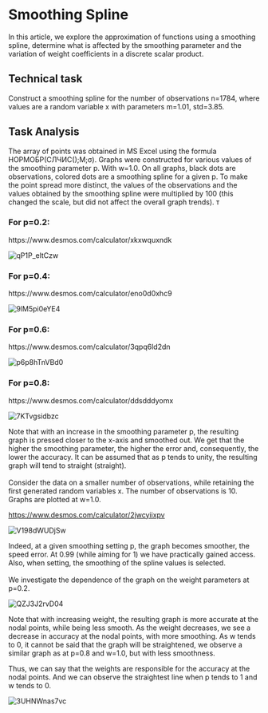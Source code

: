 # Smoothing Spline
In this article, we explore the approximation of functions using a smoothing spline, determine what is affected by the smoothing parameter and the variation of weight coefficients in a discrete scalar product.

<h2>Technical task</h2>
Construct a smoothing spline for the number of observations n=1784, where values are a random variable x with parameters m=1.01, std=3.85.
<h2>Task Analysis</h2>

The array of points was obtained in MS Excel using the formula НОРМОБР(СЛЧИС();M;σ).
Graphs were constructed for various values of the smoothing parameter p. With w=1.0.
On all graphs, black dots are observations, colored dots are a smoothing spline for a given p. To make the point spread more distinct, the values of the observations and the values obtained by the smoothing spline were multiplied by 100 (this changed the scale, but did not affect the overall
graph trends).
т
<h3>For p=0.2:</h3>
https://www.desmos.com/calculator/xkxwquxndk

![qP1P_eltCzw](https://github.com/hight-tech-fox/Smoothing_Spline/assets/106419860/278b4bbb-1b30-4454-b8e7-22028737590e)

<h3>For p=0.4:</h3>
https://www.desmos.com/calculator/eno0d0xhc9

![9lM5pi0eYE4](https://github.com/hight-tech-fox/Smoothing_Spline/assets/106419860/139f1c86-2c2c-476b-8dff-e335de1a4ce5)

<h3>For p=0.6:</h3>
https://www.desmos.com/calculator/3qpq6ld2dn

![p6p8hTnVBd0](https://github.com/hight-tech-fox/Smoothing_Spline/assets/106419860/a90306cb-f86e-41ec-af55-d8f15c47cc43)

<h3>For p=0.8:</h3>
https://www.desmos.com/calculator/ddsdddyomx

![7KTvgsidbzc](https://github.com/hight-tech-fox/Smoothing_Spline/assets/106419860/3897f1ce-3dff-46fa-9494-73fb64eec30f)

Note that with an increase in the smoothing parameter p, the resulting graph is pressed closer to the x-axis and smoothed out. We get that the higher the smoothing parameter, the higher the error and, consequently, the lower the accuracy. It can be assumed that as p tends to unity, the resulting graph will tend to
straight (straight).
<br></br>
Consider the data on a smaller number of observations, while retaining the first generated random variables x. The number of observations is 10. Graphs are plotted at w=1.0.

https://www.desmos.com/calculator/2jwcyiixpv

![V198dWUDjSw](https://github.com/hight-tech-fox/Smoothing_Spline/assets/106419860/463647a1-4620-4156-80d7-1819eb403765)

Indeed, at a given smoothing setting p, the graph becomes smoother, the speed error. At 0.99 (while aiming for 1) we have practically gained access. Also, when setting, the smoothing of the spline values is selected.
<br></br>
We investigate the dependence of the graph on the weight parameters at p=0.2.

![QZJ3J2rvD04](https://github.com/hight-tech-fox/Smoothing_Spline/assets/106419860/d4184377-90cb-444c-85fa-4015b76fdc9f)

Note that with increasing weight, the resulting graph is more accurate at the nodal points, while being less smooth. As the weight decreases, we see a decrease in accuracy at the nodal points, with more smoothing. As w tends to 0, it cannot be said that the graph will be straightened, we observe a similar graph as at p=0.8 and w=1.0, but with less smoothness.

Thus, we can say that the weights are responsible for the accuracy at the nodal points.
And we can observe the straightest line when p tends to 1 and w tends to 0.

![3UHNWnas7vc](https://github.com/hight-tech-fox/Smoothing_Spline/assets/106419860/9a10b79f-9c26-4ab9-94b1-31ed08b1b3e2)

